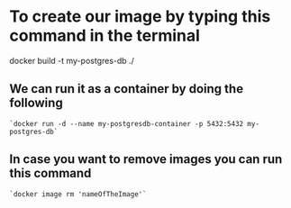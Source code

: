 # To create our image by typing this command in the terminal

docker build -t my-postgres-db ./

## We can run it as a container by doing the following

    `docker run -d --name my-postgresdb-container -p 5432:5432 my-postgres-db`

## In case you want to remove images you can run this command

    `docker image rm 'nameOfTheImage'`
